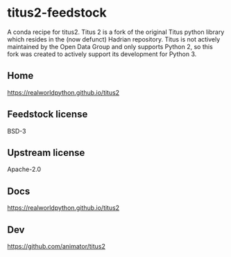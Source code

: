 # titus2-feedstock
A conda recipe for titus2.
Titus 2 is a fork of the original Titus python library which resides in the (now defunct) Hadrian repository. Titus is not actively maintained by the Open Data Group and only supports Python 2, so this fork was created to actively support its development for Python 3.

## Home
https://realworldpython.github.io/titus2

## Feedstock license
BSD-3

## Upstream license
Apache-2.0

## Docs
https://realworldpython.github.io/titus2

## Dev
https://github.com/animator/titus2

